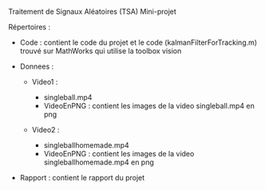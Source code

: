 Traitement de Signaux Aléatoires (TSA)
Mini-projet

Répertoires :

- Code : contient le code du projet et le code (kalmanFilterForTracking.m) trouvé sur MathWorks qui utilise la toolbox vision

- Donnees :
	- Video1 : 
		- singleball.mp4
		- VideoEnPNG : contient les images de la video singleball.mp4 en png

	- Video2 : 
		- singleballhomemade.mp4
		- VideoEnPNG : contient les images de la video singleballhomemade.mp4 en png

- Rapport : contient le rapport du projet
